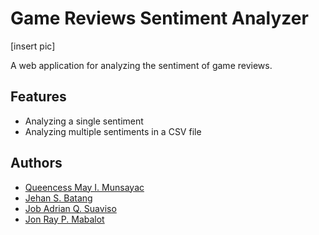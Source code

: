 
# Game Reviews Sentiment Analyzer
[insert pic]

A web application for analyzing the sentiment of game reviews.


## Features

- Analyzing a single sentiment
- Analyzing multiple sentiments in a CSV file


## Authors

- [Queencess May I. Munsayac](https://github.com/QueencessMay)
- [Jehan S. Batang](https://github.com/prince-bojji)
- [Job Adrian Q. Suaviso](https://github.com/jobadrian)
- [Jon Ray P. Mabalot](https://github.com/FiouReia)


